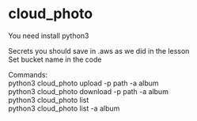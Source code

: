 # cloud_photo  
  
You need install python3  

Secrets you should save in .aws as we did in the lesson  
Set bucket name in the code
  
Commands:  
python3 cloud_photo upload -p path -a album  
python3 cloud_photo download -p path -a album  
python3 cloud_photo list  
python3 cloud_photo list -a album  
